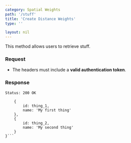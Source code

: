 ```yaml
---
category: Spatial Weights
path: '/stuff'
title: 'Create Distance Weights'
type: ''

layout: nil
---
```


This method allows users to retrieve stuff.

### Request

* The headers must include a **valid authentication token**.

### Response

```Status: 200 OK```
```{
    {
        id: thing_1,
        name: 'My first thing'
    },
    {
        id: thing_2,
        name: 'My second thing'
    }
}```
